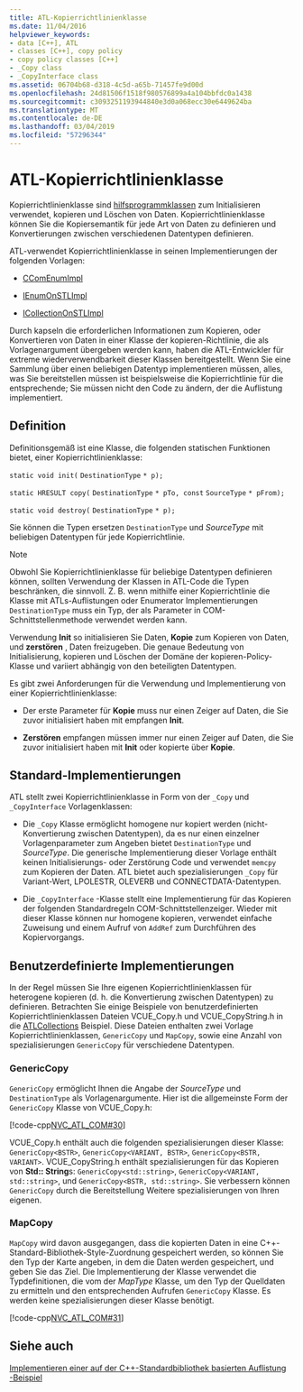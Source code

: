 ```yaml
---
title: ATL-Kopierrichtlinienklasse
ms.date: 11/04/2016
helpviewer_keywords:
- data [C++], ATL
- classes [C++], copy policy
- copy policy classes [C++]
- _Copy class
- _CopyInterface class
ms.assetid: 06704b68-d318-4c5d-a65b-71457fe9d00d
ms.openlocfilehash: 24d81506f1518f980576899a4a104bbfdc0a1438
ms.sourcegitcommit: c3093251193944840e3d0a068ecc30e6449624ba
ms.translationtype: MT
ms.contentlocale: de-DE
ms.lasthandoff: 03/04/2019
ms.locfileid: "57296344"
---
```

# <a name="atl-copy-policy-classes"></a>ATL-Kopierrichtlinienklasse

Kopierrichtlinienklasse sind [hilfsprogrammklassen](../atl/utility-classes.md) zum Initialisieren verwendet, kopieren und Löschen von Daten. Kopierrichtlinienklasse können Sie die Kopiersemantik für jede Art von Daten zu definieren und Konvertierungen zwischen verschiedenen Datentypen definieren.

ATL-verwendet Kopierrichtlinienklasse in seinen Implementierungen der folgenden Vorlagen:

- [CComEnumImpl](../atl/reference/ccomenumimpl-class.md)

- [IEnumOnSTLImpl](../atl/reference/ienumonstlimpl-class.md)

- [ICollectionOnSTLImpl](../atl/reference/icollectiononstlimpl-class.md)

Durch kapseln die erforderlichen Informationen zum Kopieren, oder Konvertieren von Daten in einer Klasse der kopieren-Richtlinie, die als Vorlagenargument übergeben werden kann, haben die ATL-Entwickler für extreme wiederverwendbarkeit dieser Klassen bereitgestellt. Wenn Sie eine Sammlung über einen beliebigen Datentyp implementieren müssen, alles, was Sie bereitstellen müssen ist beispielsweise die Kopierrichtlinie für die entsprechende; Sie müssen nicht den Code zu ändern, der die Auflistung implementiert.

## <a name="definition"></a>Definition

Definitionsgemäß ist eine Klasse, die folgenden statischen Funktionen bietet, einer Kopierrichtlinienklasse:

`static void init(` `DestinationType` `* p);`

`static HRESULT copy(` `DestinationType` `* pTo, const`  `SourceType` `* pFrom);`

`static void destroy(` `DestinationType` `* p);`

Sie können die Typen ersetzen `DestinationType` und *SourceType* mit beliebigen Datentypen für jede Kopierrichtlinie.

> [!NOTE]
>  Obwohl Sie Kopierrichtlinienklasse für beliebige Datentypen definieren können, sollten Verwendung der Klassen in ATL-Code die Typen beschränken, die sinnvoll. Z. B. wenn mithilfe einer Kopierrichtlinie die Klasse mit ATLs-Auflistungen oder Enumerator Implementierungen `DestinationType` muss ein Typ, der als Parameter in COM-Schnittstellenmethode verwendet werden kann.

Verwendung **Init** so initialisieren Sie Daten, **Kopie** zum Kopieren von Daten, und **zerstören** , Daten freizugeben. Die genaue Bedeutung von Initialisierung, kopieren und Löschen der Domäne der kopieren-Policy-Klasse und variiert abhängig von den beteiligten Datentypen.

Es gibt zwei Anforderungen für die Verwendung und Implementierung von einer Kopierrichtlinienklasse:

- Der erste Parameter für **Kopie** muss nur einen Zeiger auf Daten, die Sie zuvor initialisiert haben mit empfangen **Init**.

- **Zerstören** empfangen müssen immer nur einen Zeiger auf Daten, die Sie zuvor initialisiert haben mit **Init** oder kopierte über **Kopie**.

## <a name="standard-implementations"></a>Standard-Implementierungen

ATL stellt zwei Kopierrichtlinienklasse in Form von der `_Copy` und `_CopyInterface` Vorlagenklassen:

- Die `_Copy` Klasse ermöglicht homogene nur kopiert werden (nicht-Konvertierung zwischen Datentypen), da es nur einen einzelner Vorlagenparameter zum Angeben bietet `DestinationType` und *SourceType*. Die generische Implementierung dieser Vorlage enthält keinen Initialisierungs- oder Zerstörung Code und verwendet `memcpy` zum Kopieren der Daten. ATL bietet auch spezialisierungen `_Copy` für Variant-Wert, LPOLESTR, OLEVERB und CONNECTDATA-Datentypen.

- Die `_CopyInterface` -Klasse stellt eine Implementierung für das Kopieren der folgenden Standardregeln COM-Schnittstellenzeiger. Wieder mit dieser Klasse können nur homogene kopieren, verwendet einfache Zuweisung und einem Aufruf von `AddRef` zum Durchführen des Kopiervorgangs.

## <a name="custom-implementations"></a>Benutzerdefinierte Implementierungen

In der Regel müssen Sie Ihre eigenen Kopierrichtlinienklassen für heterogene kopieren (d. h. die Konvertierung zwischen Datentypen) zu definieren. Betrachten Sie einige Beispiele von benutzerdefinierten Kopierrichtlinienklassen Dateien VCUE_Copy.h und VCUE_CopyString.h in die [ATLCollections](../visual-cpp-samples.md) Beispiel. Diese Dateien enthalten zwei Vorlage Kopierrichtlinienklassen, `GenericCopy` und `MapCopy`, sowie eine Anzahl von spezialisierungen `GenericCopy` für verschiedene Datentypen.

### <a name="genericcopy"></a>GenericCopy

`GenericCopy` ermöglicht Ihnen die Angabe der *SourceType* und `DestinationType` als Vorlagenargumente. Hier ist die allgemeinste Form der `GenericCopy` Klasse von VCUE_Copy.h:

[!code-cpp[NVC_ATL_COM#30](../atl/codesnippet/cpp/atl-copy-policy-classes_1.h)]

VCUE_Copy.h enthält auch die folgenden spezialisierungen dieser Klasse: `GenericCopy<BSTR>`, `GenericCopy<VARIANT, BSTR>`, `GenericCopy<BSTR, VARIANT>`. VCUE_CopyString.h enthält spezialisierungen für das Kopieren von **Std:: String**s: `GenericCopy<std::string>`, `GenericCopy<VARIANT, std::string>`, und `GenericCopy<BSTR, std::string>`. Sie verbessern können `GenericCopy` durch die Bereitstellung Weitere spezialisierungen von Ihren eigenen.

### <a name="mapcopy"></a>MapCopy

`MapCopy` wird davon ausgegangen, dass die kopierten Daten in eine C++-Standard-Bibliothek-Style-Zuordnung gespeichert werden, so können Sie den Typ der Karte angeben, in dem die Daten werden gespeichert, und geben Sie das Ziel. Die Implementierung der Klasse verwendet die Typdefinitionen, die vom der *MapType* Klasse, um den Typ der Quelldaten zu ermitteln und den entsprechenden Aufrufen `GenericCopy` Klasse. Es werden keine spezialisierungen dieser Klasse benötigt.

[!code-cpp[NVC_ATL_COM#31](../atl/codesnippet/cpp/atl-copy-policy-classes_2.h)]

## <a name="see-also"></a>Siehe auch

[Implementieren einer auf der C++-Standardbibliothek basierten Auflistung](../atl/implementing-an-stl-based-collection.md)<br/>
[-Beispiel](../visual-cpp-samples.md)

